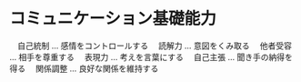 # コミュニケーション基礎能力
　自己統制 … 感情をコントロールする
　読解力 … 意図をくみ取る
　他者受容 … 相手を尊重する
　表現力 … 考えを言葉にする
　自己主張 … 聞き手の納得を得る
　関係調整 … 良好な関係を維持する
